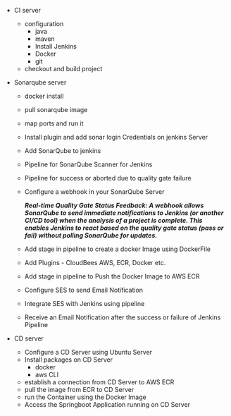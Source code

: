 - CI server
    - configuration 
        - java 
        - maven
        - Install Jenkins
        - Docker 
        - git 
    - checkout and build project

- Sonarqube server
    - docker install
    - pull sonarqube image
    - map ports and run it 
    - Install plugin and add sonar login Credentials on jenkins Server
    - Add SonarQube to jenkins
    - Pipeline for SonarQube Scanner for Jenkins 
    - Pipeline for success or aborted due to quality gate failure
    - Configure a webhook in your SonarQube Server
        
        ***Real-time Quality Gate Status Feedback:
            A webhook allows SonarQube to send immediate notifications to Jenkins (or another CI/CD tool) when the analysis of a project is complete. This enables Jenkins to react based on the quality gate status (pass or fail) without polling SonarQube for updates.***
    - Add stage in pipeline to create a docker Image using DockerFile
    - Add Plugins - CloudBees AWS, ECR, Docker etc.
    - Add stage in pipeline to Push the Docker Image to AWS ECR
    - Configure SES to send Email Notification
    - Integrate SES with Jenkins using pipeline
    - Receive an Email Notification after the success or failure of Jenkins Pipeline

- CD server
    - Configure a CD Server using Ubuntu Server
    - Install packages on CD Server
        - docker
        - aws CLI
    - establish a connection from CD Server to AWS ECR
    - pull the image from ECR to CD Server
    - run the Container using the Docker Image
    - Access the Springboot Application running on CD Server

